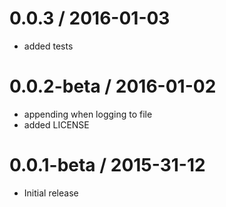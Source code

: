 0.0.3 / 2016-01-03
==================

  * added tests

0.0.2-beta / 2016-01-02
=======================

  * appending when logging to file
  * added LICENSE

0.0.1-beta / 2015-31-12
=======================

  * Initial release

